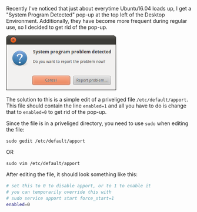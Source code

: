 Recently I've noticed that just about everytime Ubuntu16.04
loads up, I get a "System Program Detected" pop-up at the top left
of the Desktop Environment. Additionally, they have become more frequent
during regular use, so I decided to get rid of the pop-up.

![](images/ubuntu-system-problem.png)

The solution to this is a simple edit of a priveliged file
`/etc/default/apport`. This file should contain the line `enabled=1`
and all you have to do is change that to `enabled=0` to get rid
of the pop-up.

Since the file is in a priveliged directory, you need to use `sudo`
when editing the file:

```
sudo gedit /etc/default/apport
```
OR 
```
sudo vim /etc/default/apport
```

After editing the file, it should look something like this:

```bash
# set this to 0 to disable apport, or to 1 to enable it
# you can temporarily override this with
# sudo service apport start force_start=1
enabled=0
```
